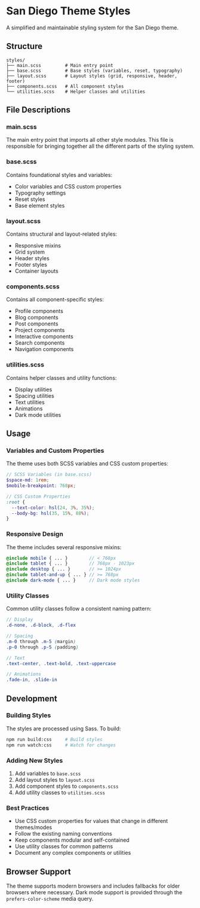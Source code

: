 # San Diego Theme Styles

A simplified and maintainable styling system for the San Diego theme.

## Structure

```
styles/
├── main.scss         # Main entry point
├── base.scss         # Base styles (variables, reset, typography)
├── layout.scss       # Layout styles (grid, responsive, header, footer)
├── components.scss   # All component styles
└── utilities.scss    # Helper classes and utilities
```

## File Descriptions

### main.scss

The main entry point that imports all other style modules. This file is responsible for bringing together all the different parts of the styling system.

### base.scss

Contains foundational styles and variables:

- Color variables and CSS custom properties
- Typography settings
- Reset styles
- Base element styles

### layout.scss

Contains structural and layout-related styles:

- Responsive mixins
- Grid system
- Header styles
- Footer styles
- Container layouts

### components.scss

Contains all component-specific styles:

- Profile components
- Blog components
- Post components
- Project components
- Interactive components
- Search components
- Navigation components

### utilities.scss

Contains helper classes and utility functions:

- Display utilities
- Spacing utilities
- Text utilities
- Animations
- Dark mode utilities

## Usage

### Variables and Custom Properties

The theme uses both SCSS variables and CSS custom properties:

```scss
// SCSS Variables (in base.scss)
$space-md: 1rem;
$mobile-breakpoint: 768px;

// CSS Custom Properties
:root {
  --text-color: hsl(24, 3%, 35%);
  --body-bg: hsl(35, 15%, 88%);
}
```

### Responsive Design

The theme includes several responsive mixins:

```scss
@include mobile { ... }        // < 768px
@include tablet { ... }        // 768px - 1023px
@include desktop { ... }       // >= 1024px
@include tablet-and-up { ... } // >= 768px
@include dark-mode { ... }     // Dark mode styles
```

### Utility Classes

Common utility classes follow a consistent naming pattern:

```scss
// Display
.d-none, .d-block, .d-flex

// Spacing
.m-0 through .m-5 (margin)
.p-0 through .p-5 (padding)

// Text
.text-center, .text-bold, .text-uppercase

// Animations
.fade-in, .slide-in
```

## Development

### Building Styles

The styles are processed using Sass. To build:

```bash
npm run build:css     # Build styles
npm run watch:css     # Watch for changes
```

### Adding New Styles

1. Add variables to `base.scss`
2. Add layout styles to `layout.scss`
3. Add component styles to `components.scss`
4. Add utility classes to `utilities.scss`

### Best Practices

- Use CSS custom properties for values that change in different themes/modes
- Follow the existing naming conventions
- Keep components modular and self-contained
- Use utility classes for common patterns
- Document any complex components or utilities

## Browser Support

The theme supports modern browsers and includes fallbacks for older browsers where necessary. Dark mode support is provided through the `prefers-color-scheme` media query.
